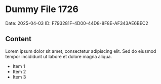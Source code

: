 # Dummy File 1726

Date: 2025-04-03
ID: F793281F-4D00-44D8-8F8E-AF343AE6BEC2

## Content

Lorem ipsum dolor sit amet, consectetur adipiscing elit.
Sed do eiusmod tempor incididunt ut labore et dolore magna aliqua.

* Item 1
* Item 2
* Item 3
